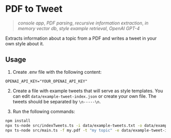 # PDF to Tweet

> _console app_, _PDF parsing_, _recursive information extraction_, _in memory vector db_, _style example retrieval_, _OpenAI GPT-4_

Extracts information about a topic from a PDF and writes a tweet in your own style about it.

## Usage

1. Create .env file with the following content:

```
OPENAI_API_KEY="YOUR_OPENAI_API_KEY"
```

2. Create a file with example tweets that will serve as style templates. You can edit `data/example-tweet-index.json` or create your own file. The tweets should be separated by `\n-----\n`.

3. Run the following commands:

```sh
npm install
npx ts-node src/indexTweets.ts -i data/example-tweets.txt -o data/example-tweet-index.json
npx ts-node src/main.ts -f my.pdf -t "my topic" -e data/example-tweet-index.json
```
